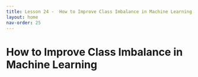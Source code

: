 ```yaml
---
title: Lesson 24 -  How to Improve Class Imbalance in Machine Learning 
layout: home
nav-order: 25
---
```


#  How to Improve Class Imbalance in Machine Learning 